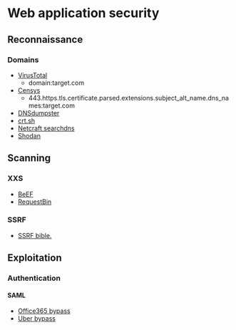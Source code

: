 # Web application security

## Reconnaissance 

### Domains
- [VirusTotal](https://virustotal.com)
    + domain:target.com
- [Censys](https://censys.io)
    + 443.https.tls.certificate.parsed.extensions.subject_alt_name.dns_names:target.com
- [DNSdumpster](https://dnsdumpster.com)
- [crt.sh](https://crt.sh)
- [Netcraft searchdns](https://searchdns.netcraft.com)
- [Shodan](https://www.shodan.io)

## Scanning
### XXS
- [BeEF](https://github.com/beefproject/beef)
- [RequestBin](https://requestb.in/)

### SSRF
- [SSRF bible.](https://docs.google.com/document/d/1v1TkWZtrhzRLy0bYXBcdLUedXGb9njTNIJXa3u9akHM/edit)

## Exploitation
### Authentication
#### SAML
- [Office365 bypass](http://www.economyofmechanism.com/office365-authbypass.html#office365-authbypass)
- [Uber bypass](http://blog.mish.re/index.php/2017/09/06/uber-bug-bounty-gaining-access-to-an-internal-chat-system/)

